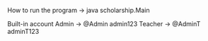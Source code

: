 How to run the program
-> java scholarship.Main


Built-in account
Admin -> @Admin admin123
Teacher -> @AdminT adminT123
